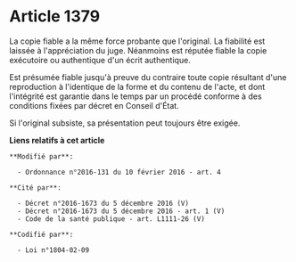 # Article 1379

La copie fiable a la même force probante que l'original. La fiabilité est laissée à l'appréciation du juge. Néanmoins est
réputée fiable la copie exécutoire ou authentique d'un écrit authentique. 

Est présumée fiable jusqu'à preuve du contraire toute copie résultant d'une reproduction à l'identique de la forme et du
contenu de l'acte, et dont l'intégrité est garantie dans le temps par un procédé conforme à des conditions fixées par décret
en Conseil d'État. 

Si l'original subsiste, sa présentation peut toujours être exigée.

**Liens relatifs à cet article**

	**Modifié par**:

	  - Ordonnance n°2016-131 du 10 février 2016 - art. 4

	**Cité par**:

	  - Décret n°2016-1673 du 5 décembre 2016 (V)
	  - Décret n°2016-1673 du 5 décembre 2016 - art. 1 (V)
	  - Code de la santé publique - art. L1111-26 (V)

	**Codifié par**:

	  - Loi n°1804-02-09
